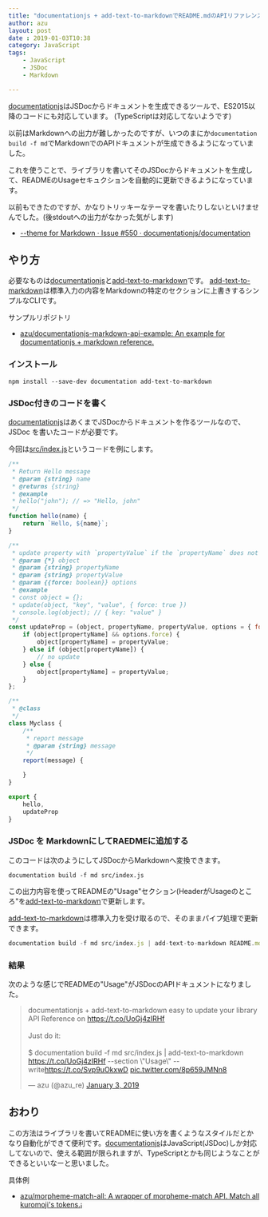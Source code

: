 ```yaml
---
title: "documentationjs + add-text-to-markdownでREADME.mdのAPIリファレンスを自動更新"
author: azu
layout: post
date : 2019-01-03T10:38
category: JavaScript
tags:
    - JavaScript
    - JSDoc
    - Markdown

---
```


[documentationjs](http://documentation.js.org/)はJSDocからドキュメントを生成できるツールで、ES2015以降のコードにも対応しています。
(TypeScriptは対応してないようです)

以前はMarkdownへの出力が難しかったのですが、いつのまにか`documentation build -f md`でMarkdownでのAPIドキュメントが生成できるようになっていました。

これを使うことで、ライブラリを書いてそのJSDocからドキュメントを生成して、READMEのUsageセキュクションを自動的に更新できるようになっています。

以前もできたのですが、かなりトリッキーなテーマを書いたりしないといけませんでした。(後stdoutへの出力がなかった気がします)

- [--theme for Markdown · Issue #550 · documentationjs/documentation](https://github.com/documentationjs/documentation/issues/550)

## やり方

必要なものは[documentationjs](http://documentation.js.org/)と[add-text-to-markdown](https://github.com/azu/add-text-to-markdown)です。
[add-text-to-markdown](https://github.com/azu/add-text-to-markdown)は標準入力の内容をMarkdownの特定のセクションに上書きするシンプルなCLIです。

サンプルリポジトリ

- [azu/documentationjs-markdown-api-example: An example for documentationjs + markdown reference.](https://github.com/azu/documentationjs-markdown-api-example)

### インストール

	npm install --save-dev documentation add-text-to-markdown
	
### JSDoc付きのコードを書く

[documentationjs](http://documentation.js.org/)はあくまでJSDocからドキュメントを作るツールなので、JSDoc	を書いたコードが必要です。

今回は[src/index.js](https://github.com/azu/documentationjs-markdown-api-example/blob/master/src/index.js)というコードを例にします。

```js
/**
 * Return Hello message
 * @param {string} name
 * @returns {string}
 * @example
 * hello("john"); // => "Hello, john"
 */
function hello(name) {
    return `Hello, ${name}`;
}

/**
 * update property with `propertyValue` if the `propertyName` does not exists
 * @param {*} object
 * @param {string} propertyName
 * @param {string} propertyValue
 * @param {{force: boolean}} options
 * @example
 * const object = {};
 * update(object, "key", "value", { force: true })
 * console.log(object); // { key: "value" }
 */
const updateProp = (object, propertyName, propertyValue, options = { force: false }) => {
    if (object[propertyName] && options.force) {
        object[propertyName] = propertyValue;
    } else if (object[propertyName]) {
        // no update
    } else {
        object[propertyName] = propertyValue;
    }
};

/**
 * @class
 */
class Myclass {
    /**
     * report message
     * @param {string} message
     */
    report(message) {

    }
}

export {
    hello,
    updateProp
}
```

### JSDoc を MarkdownにしてRAEDMEに追加する

このコードは次のようにしてJSDocからMarkdownへ変換できます。

```
documentation build -f md src/index.js
```

この出力内容を使ってREADMEの"Usage"セクション(HeaderがUsageのところ"を[add-text-to-markdown](https://github.com/azu/add-text-to-markdown)で更新します。

[add-text-to-markdown](https://github.com/azu/add-text-to-markdown)は標準入力を受け取るので、そのままパイプ処理で更新できます。

```js
documentation build -f md src/index.js | add-text-to-markdown README.md --section "Usage" --write
```  

### 結果

次のような感じでREADMEの"Usage"がJSDocのAPIドキュメントになりました。

<blockquote class="twitter-tweet" data-lang="en"><p lang="en" dir="ltr">documentationjs + add-text-to-markdown easy to update your library API Reference on <a href="https://t.co/UoGj4zIRHf">https://t.co/UoGj4zIRHf</a><br><br>Just do it:<br><br>$ documentation build -f md src/index.js | add-text-to-markdown <a href="https://t.co/UoGj4zIRHf">https://t.co/UoGj4zIRHf</a> --section \&quot;Usage\&quot; --write<a href="https://t.co/Svp9uOkxwD">https://t.co/Svp9uOkxwD</a> <a href="https://t.co/8p659JMNn8">pic.twitter.com/8p659JMNn8</a></p>&mdash; azu (@azu_re) <a href="https://twitter.com/azu_re/status/1080637888574808064?ref_src=twsrc%5Etfw">January 3, 2019</a></blockquote>
<script async src="https://platform.twitter.com/widgets.js" charset="utf-8"></script>

## おわり

この方法はライブラリを書いてREADMEに使い方を書くようなスタイルだとかなり自動化ができて便利です。[documentationjs](http://documentation.js.org/)はJavaScript(JSDoc)しか対応してないので、使える範囲が限られますが、TypeScriptとかも同じようなことができるといいなーと思いました。

具体例

- [azu/morpheme-match-all: A wrapper of morpheme-match API. Match all kuromoji's tokens.](https://github.com/azu/morpheme-match-all "azu/morpheme-match-all: A wrapper of morpheme-match API. Match all kuromoji's tokens.")¡

